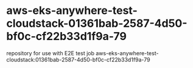# aws-eks-anywhere-test-cloudstack-01361bab-2587-4d50-bf0c-cf22b33d1f9a-79
repository for use with E2E test job aws-eks-anywhere-test-cloudstack:01361bab-2587-4d50-bf0c-cf22b33d1f9a-79

